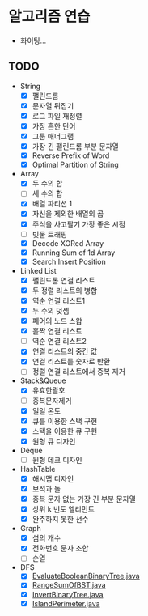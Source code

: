 # 알고리즘 연습
- 화이팅...

## TODO
- String
  - [X] 팰린드롬
  - [X] 문자열 뒤집기
  - [X] 로그 파일 재정렬
  - [X] 가장 흔한 단어
  - [X] 그룹 애너그램
  - [X] 가장 긴 팰린드롬  부분 문자열
  - [X] Reverse Prefix of Word
  - [X] Optimal Partition of String
- Array
  - [X] 두 수의 합
  - [ ] 세 수의 합
  - [X] 배열 파티션 1
  - [X] 자신을 제외한 배열의 곱
  - [X] 주식을 사고팔기 가장 좋은 시점
  - [ ] 빗물 트래핑
  - [X] Decode XORed Array
  - [X] Running Sum of 1d Array
  - [X] Search Insert Position
- Linked List
  - [X] 팰린드롬 연결 리스트
  - [X] 두 정렬 리스트의 병합
  - [X] 역순 연결 리스트1
  - [X] 두 수의 덧셈
  - [X] 페어의 노드 스왑
  - [X] 홀짝 연결 리스트
  - [ ] 역순 연결 리스트2
  - [X] 연결 리스트의 중간 값
  - [X] 연결 리스트를 숫자로 반환
  - [ ] 정렬 연결 리스트에서 중복 제거
- Stack&Queue
  - [X] 유효한괄호
  - [ ] 중복문자제거
  - [X] 일일 온도
  - [X] 큐를 이용한 스택 구현
  - [X] 스택을 이용한 큐 구현
  - [X] 원형 큐 디자인 
- Deque 
  - [ ] 원형 데크 디자인
- HashTable
  - [X] 해시맵 디자인
  - [X] 보석과 돌
  - [X] 중복 문자 없는 가장 긴 부분 문자열
  - [X] 상위 k 빈도 엘리먼트
  - [X] 완주하지 못한 선수
- Graph
  - [X] 섬의 개수
  - [X] 전화번호 문자 조합
  - [ ] 순열
- DFS
  - [X] [EvaluateBooleanBinaryTree.java](src%2Fdepth_first_search%2FEvaluateBooleanBinaryTree.java)
  - [X] [RangeSumOfBST.java](src%2Fdepth_first_search%2FRangeSumOfBST.java)
  - [X] [InvertBinaryTree.java](src%2Fdepth_first_search%2FInvertBinaryTree.java)
  - [X] [IslandPerimeter.java](src%2Fgraph%2FIslandPerimeter.java)